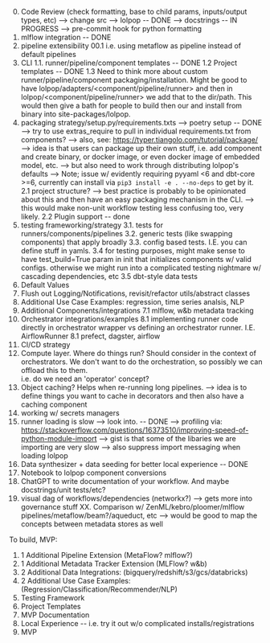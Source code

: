 0. Code Review (check formatting, base to child params, inputs/output types, etc)
--> change src --> lolpop -- DONE 
--> docstrings -- IN PROGRESS
--> pre-commit hook for python formatting
00. mlflow integration -- DONE
000. pipeline extensibility
00.1 i.e. using metaflow as pipeline instead of default pipelines
1. CLI
1.1. runner/pipeline/component templates -- DONE
1.2 Project templates -- DONE
1.3 Need to think more about custom runner/pipeline/component packaging/installation. Might be good to have lolpop/adapters/<component/pipeline/runner> and then in lolpop/<component/pipeline/runner> we add that to the dir/path. This would then give a bath for people to build then our and install from binary into site-packages/lolpop. 
2. packaging strategy/setup.py/requirements.txts
--> poetry setup -- DONE 
--> try to use extras_require to pull in individual requirements.txt from components?
--> also, see: https://typer.tiangolo.com/tutorial/package/
--> idea is that users can package up their own stuff, i.e. add component and create binary, or docker image, or even docker image of embedded model, etc. 
--> but also need to work through distributing lolpop's defaults
--> Note; issue w/ evidently requiring pyyaml <6 and dbt-core >=6, currently can install via `pip3 install -e . --no-deps` to get by it. 
2.1 project structure? 
--> best practice is probably to be opinionated about this and then have an easy packaging mechanism in the CLI. 
--> this would make non-unit workflow testing less confusing too, very likely.
2.2 Plugin support -- done 
3. testing frameworking/strategy
3.1. tests for runners/components/pipelines
3.2. generic tests (like swapping components) that apply broadly
3.3. config based tests. I.E. you can define stuff in yamls. 
3.4 for testing purposes, might make sense to have test_build=True param in init that initializes components w/ valid configs. otherwise we might run into a complicated testing nightmare w/ cascading dependencies, etc 
3.5 dbt-style data tests
4. Default Values
5. Flush out Logging/Notifications, revisit/refactor utils/abstract classes
6. Additional Use Case Examples: regression, time series analsis, NLP
7. Additional Components/integrations
7.1 mlflow, w&b metadata tracking
8. Orchestrator integrations/examples 
8.1 implementing runner code directly in orchestrator wrapper vs defining an orchestrator runner. I.E. AirflowRunner
8.1 prefect, dagster, airflow
9. CI/CD strategy
10. Compute layer. Where do things run? Should consider in the context of orchestrators. We don't want to do the orchestration, so possibly we can offload this to them.  
i.e. do we need an 'operator' concept?
11. Object caching? Helps when re-running long pipelines. 
--> idea is to define things you want to cache in decorators and then also have a caching component
12. working w/ secrets managers
13. runner loading is slow --> look into. -- DONE 
--> profiling via: https://stackoverflow.com/questions/16373510/improving-speed-of-python-module-import
    --> gist is that some of the libaries we are importing are very slow 
--> also suppress import messaging when loading lolpop
14. Data synthesizer + data seeding for better local experience -- DONE 
15. Notebook to lolpop component conversions
16. ChatGPT to write documentation of your workflow. And maybe docstrings/unit tests/etc?
17. visual dag of workflows/dependencies (networkx?) --> gets more into governance stuff
XX. Comparison w/ ZenML/kebro/ploomer/mlflow pipelines/metaflow/beam?/aqueduct, etc
--> would be good to map the concepts between metadata stores as well

To build, MVP: 
1. 1 Additional Pipeline Extension (MetaFlow? mlflow?)
2. 1 Additional Metadata Tracker Extension (MLFlow? w&b)
3. 2 Additional Data Integrations: (bigquery/redshift/s3/gcs/databricks)
4. 2 Additional Use Case Examples: (Regression/Classification/Recommender/NLP)
5. Testing Framework
6. Project Templates
7. MVP Documentation
8. Local Experience -- i.e. try it out w/o complicated installs/registrations
9. MVP